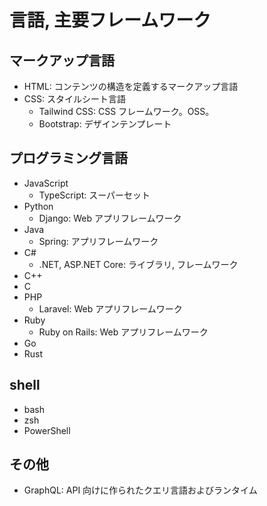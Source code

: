 # 言語, 主要フレームワーク

## マークアップ言語

- HTML: コンテンツの構造を定義するマークアップ言語
- CSS: スタイルシート言語
  - Tailwind CSS: CSS フレームワーク。OSS。
  - Bootstrap: デザインテンプレート

## プログラミング言語

- JavaScript
  - TypeScript: スーパーセット
- Python
  - Django: Web アプリフレームワーク
- Java
  - Spring: アプリフレームワーク
- C#
  - .NET, ASP.NET Core: ライブラリ, フレームワーク
- C++
- C
- PHP
  - Laravel: Web アプリフレームワーク
- Ruby
  - Ruby on Rails: Web アプリフレームワーク
- Go
- Rust

## shell

- bash
- zsh
- PowerShell

## その他

- GraphQL: API 向けに作られたクエリ言語およびランタイム

